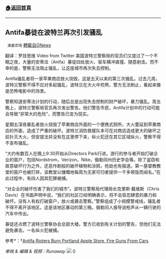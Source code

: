 ###  [:house:返回首頁](https://github.com/ourhimalayas/txt)
---

## Antifa暴徒在波特兰再次引发骚乱
` 澳喜农场` [轉載自GNews](https://gnews.org/zh-hans/1115462/)

翻译：罗技思维
Video from Twitter
美国波特兰警察局的官员们又度过了一个不眠之夜，大量的安蒂法（Anifa）暴徒四处放火、驱车横冲直撞、随意射击。而不幸的是，警察无法阻止骚乱，让这座城市再次失去控制。

Antifa骚乱者将一家苹果商店放火烧毁，这是五天以来的第三次骚乱。过去几周，波特兰警察不得不应对多起骚乱，波特兰在大火中煎熬，警方无法制止，看起来像是恐怖电影中的场景。

警察知道安蒂法计划的行动，随后总是出现失去控制的财产破坏，暴力骚乱。周五晚上，波特兰警察局官员再次发出警告。他们警告市民，Antifa计划中的行动可能会导致“非常大的危险”，而警告已变为现实。

星期五深夜暴乱者放火烧毁了苹果商店外面的一个便携式厕所，大火蔓延到苹果商店的外面，造成了严重的破坏。波特兰消防救援队本可在对商店造成更大的破坏之前扑灭大火，但安提法并没有在这里停下来，纵火犯还在其它区域纵火，警察不得不宣布骚乱。

“大约有数百人在晚上9:30开始从Directors Park行进。游行的参与者开始打破企业的窗户，包括Nordstrom，Verizon，Nike，俄勒冈州历史学会等。除了盗窃和故意破坏行为之外，还恶作剧般的破坏植物和涂鸦，抢劫也有报道。第一基督教教堂的窗户也被打碎，该教堂以慷慨地每周为无家可归者提供一千多顿饭而闻名。”在此过程中，有四人因其犯罪被捕。

“对企业的破坏伤害了我们的城市”。波特兰警察局代理局长克里斯·戴维斯（Chris Davis）在书面声明中说，“我们的社区已经明确表示，将不会容忍肆意的暴力和破坏。没有人有权打破窗户，放火或袭击警察。”警察组成了小规模警戒线，骚乱者不得不离开该地区。这是该地区暴动的第三晚。俄勒冈人报导说枪声从一辆行驶的汽车中传出。

暴徒还点燃了波特兰警察协会总部大楼。警方已收到有关计划的警告，但他们无法避免袭击。一名纵火犯被捕。

参考*：*[Antifa Rioters Burn Portland Apple Store, Fire Guns From Cars](https://thetruereporter.com/antifa-rioters-burn-portland-apple-store-fire-guns-from-cars/)

*审核 & 编辑 & 视频：Runaway*
![]()![](https://gnews.org/wp-content/uploads/2021/04/1-%E6%BE%B3%E5%96%9CLogo.jpeg)
0
